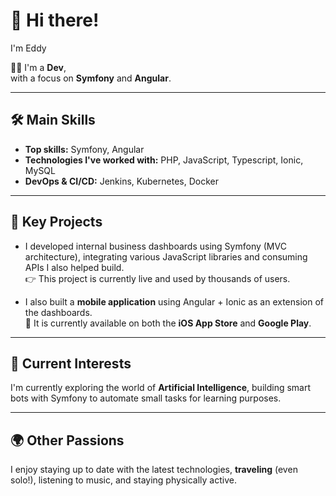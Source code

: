# 👋 Hi there!
I'm Eddy

👨‍💻 I'm a **Dev**,  
with a focus on **Symfony** and **Angular**.

---

## 🛠️ Main Skills

- **Top skills:** Symfony, Angular
- **Technologies I've worked with:** PHP, JavaScript, Typescript, Ionic, MySQL
- **DevOps & CI/CD:** Jenkins, Kubernetes, Docker

---

## 🚀 Key Projects

- I developed internal business dashboards using Symfony (MVC architecture), integrating various JavaScript libraries and consuming APIs I also helped build.  
  👉 This project is currently live and used by thousands of users.

- I also built a **mobile application** using Angular + Ionic as an extension of the dashboards.  
  📱 It is currently available on both the **iOS App Store** and **Google Play**.

---

## 🤖 Current Interests

I'm currently exploring the world of **Artificial Intelligence**, building smart bots with Symfony to automate small tasks for learning purposes.

---

## 🌍 Other Passions

I enjoy staying up to date with the latest technologies, **traveling** (even solo!), listening to music, and staying physically active.
